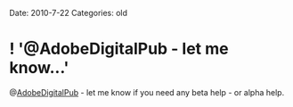 Date: 2010-7-22
Categories: old

# ! '@AdobeDigitalPub - let me know...'

@<a href="http://twitter.com/AdobeDigitalPub" class="aktt_username">AdobeDigitalPub</a> - let me know if you need any beta help - or alpha help.
